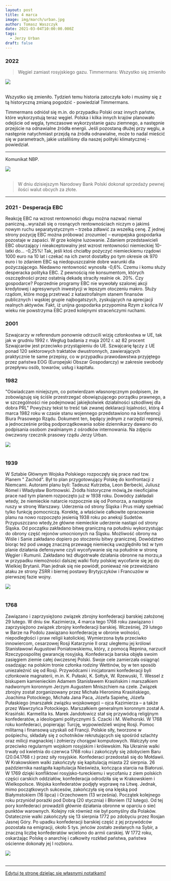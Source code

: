 ```yaml
---
layout: post
title: 4 marca
image: img/march/urban.jpg
author: Tomasz Waszczyk
date: 2021-03-04T10:00:00.000Z
tags:
  - Jerzy Urban
draft: false
---
```


### 2022

> Węgiel zamiast rosyjskiego gazu. Timmermans: Wszystko się zmieniło

<img src="./img/march/timmermans.webp"><br><br>

Wszystko się zmieniło. Tydzień temu historia zatoczyła koło i musimy się z tą historyczną zmianą pogodzić - powiedział Timmermans.

Timmermans odniósł się m.in. do przypadku Polski oraz innych państw, które wykorzystują teraz węgiel. Polska i kilka innych krajów planowało odejście od węgla, tymczasowe wykorzystanie gazu ziemnego, a następnie przejście na odnawialne źródła energii. Jeśli pozostaną dłużej przy węglu, a następnie natychmiast przejdą na źródła odnawialne, może to nadal mieścić się w parametrach, jakie ustaliliśmy dla naszej polityki klimatycznej - powiedział.

---

Komunikat NBP.

<img src="./img/march/komunikatspecjalny.jpg"><br><br>

> W dniu dzisiejszym Narodowy Bank Polski dokonał sprzedaży pewnej ilości walut obcych za złote.

---

### 2021 - Desperacja EBC

Reakcję EBC na wzrost rentowności długu można nazwać niemal paniczną...wyrażali się o rosnących rentownościach niczym o jakimś nowym ruchu separatystycznym – trzeba zdławić za wszelką cenę.
Z jednej strony pozycję EBC można próbować zrozumieć – europejska gospodarka pozostaje w zapaści. W grze kolejne luzowanie.
Zdaniem przedstawicieli EBC oburzający i nieakceptowalny jest wzrost rentowności niemieckiej 10-latki do… -0,25%! Tak, jeśli ktoś chciałby pożyczyć niemieckiemu rządowi 1000 euro na 10 lat i czekać na ich zwrot dostałby po tym okresie ok 970 euro i to zdaniem EBC są niedopuszczalnie dobre warunki dla pożyczającego. Niedawno rentowność wynosiła -0,6%.
Czemu i komu służy desperacka polityka EBC. Z pewnością nie konsumentom, których oszczędności przez ostatnią dekadę straciły realnie ok. 20%. Czy gospodarce? Poprzednie programy EBC nie wywołały szalonej akcji kredytowej i agresywnych inwestycji w lepszym otoczeniu makro.
Służy rządom, które mogą przetrwać z katastrofalnym stanem finansów publicznych i wąskiej grupie najbogatszych, zyskujących na aprecjacji realnych aktywów. Fakt, iż unijna gospodarka przypomina Rzym z końca IV wieku nie powstrzyma EBC przed kolejnymi straceńczymi ruchami.

### 2001

Szwajcarzy w referendum ponownie odrzucili wizję członkostwa w UE, tak jak w grudniu 1992 r. 
Wegług badania z maja 2012 r. aż 82 procent Szwajcarów jest przeciwko przystąpieniu do UE.
Szwajcarię łączy z UE ponad 120 sektorowych traktatów dwustronnych, zawierających praktycznie te same przepisy, co w przypadku prawodawstwa przyjętego przez państwa EOG (Europejski Obszar Gospodarczy) w zakresie swobody przepływu osób, towarów, usług i kapitału.

### 1982

"Oświadczam niniejszym, co potwierdzam własnoręcznym podpisem, że zobowiązuję się ściśle przestrzegać obowiązującego porządku prawnego, a w szczególności nie podejmować jakiejkolwiek działalności szkodliwej dla dobra PRL"
Powyższy tekst to treść tak zwanej deklaracji lojalności, którą 4 marca 1982 roku w czasie stanu wojennego przedstawiono na konferencji Biura Prasowego Rządu. Dokument ten, będący jednym z narzędzi represji, a jednocześnie próbą podporządkowania sobie dziennikarzy dawano do podpisania osobom zwalnianym z ośrodków internowania.
Na zdjęciu ówczwsny rzecznik prasowy rządu Jerzy Urban.

<img src="./img/march/urban.jpg"/><br><br>

### 1939

W Sztabie Głównym Wojska Polskiego rozpoczęły się prace nad tzw. Planem " Zachód". Był to plan przygotowujący Polskę do konfrontacji z Niemcami.
Autorami planu byli: Tadeusz Kutrzeba, Leon Berbecki, Juliusz Rómel i Władysław Bortnowski.
Źródła historyczne mówią,że nieoficjalne prace nad tym planem rozpoczęto już w 1938 roku. Dowódcy zakładali wtedy, że niemieckie natarcie rozpocznie się od Pomorza, a następnie ruszy w stronę Warszawy. Uderzenia od strony Śląska i Prus miały spełniać tylko funkcję pomocniczą. Korektę, a właściwie całkowite opracowanie planu na nowo rozpoczęto jesienią 1938 roku po aneksji Sudetów. Przypuszczano wtedy,że główne niemieckie uderzenie nastąpi od strony Śląska. Od początku zakładano bitwę graniczną na południu wykorzystując do obrony część rejonów umocnionych na Śląsku. Możliwość obrony na Wiśle i Sanie zakładano dopiero po stoczeniu bitwy granicznej.
Dowództwo biorąc też pod uwagę znaczną przewagę niemiecką uwzględniło też w tym planie działania defensywne czyli wycofywanie się na południe w stronę Węgier i Rumunii. Zakładano też długotrwałe działania obronne na morzu,a w przypadku niemożności dalszej walki floty polskiej wycofanie się jej do Wielkiej Brytanii.
Plan jednak się nie powiódł, ponieważ nie przewidziano ataku ze strony ZSRR i biernej postawy Brytyjczyków i Francuzów w pierwszej fazie wojny.

<img src="./img/march/wojna.jpg"/><br><br>

### 1768

Zawiązano i zaprzysiężono związek zbrojny konfederacji barskiej założonej 29 lutego.
W dniu św. Kazimierza, 4 marca tego 1768 roku zawiązano i zaprzysiężono związek zbrojny konfederacji barskiej. Wcześniej, 29 lutego w Barze na Podolu zawiązano konfederację w obronie wolności, niepodległości i praw religii katolickiej. Wymierzona była przeciwko innowiercom, cesarzowej Rosji Katarzynie II oraz uległemu jej królowi Stanisławowi Augustowi Poniatowskiemu, który, z pomocą Repnina, narzucił Rzeczypospolitej gwarancję rosyjską.
Konfederacja barska objęła swoim zasięgiem ziemie całej ówczesnej Polski. Swoje cele zamierzała osiągnąć osadzając na polskim tronie członka rodziny Wettinów, by w ten sposób uniezależnić się od Rosji. Przywódcami i inicjatorami konfederacji byli członkowie magnaterii, m.in. K. Pułaski, K. Sołtyk, W. Rzewuski, T. Wessel z biskupem kamienieckim Adamem Stanisławem Krasińskim i marszałkiem nadwornym koronnym Jerzym Augustem Mniszchiem na czele. Związek zbrojny został zorganizowany przez Michała Hieronima Krasińskiego, Joachima Potockiego, Michała Jana Paca, Józefa Sapiehę, Józefa Pułaskiego (marszałek związku wojskowego) – ojca Kazimierza – a także przez Wawrzyńca Potockiego. Marszałkiem generalnym koronnym został A. Krasiński. Karmelita ks. Marek Jandołowicz stał się przywódcą religijnym konfederatów, a ideologami politycznymi S. Czacki i M. Wielhorski.
W 1768 roku konfederaci, popierając Turcję, wypowiedzieli wojnę Rosji. Pomoc militarną i finansową uzyskali od Francji. Polskie siły, tworzone w pośpiechu, składały się z ochotników rekrutujących się spośród szlachty oraz milicji magnackiej i żołnierzy chorągwi komputowych. Walczyły one przeciwko regularnym wojskom rosyjskim i królewskim.
Na Ukrainie walki trwały od kwietnia do czerwca 1768 roku i zakończyły się zdobyciem Baru (20.04.1768 r.) przez siły rosyjskie. Konfederaci przedostali się do Mołdawii. W Krakowskiem walki zakończyły się kapitulacją miasta 22 sierpnia. 26 października nastąpiła kapitulacja Nieświeża, kończąca starcia na Białorusi.
W 1769 dzięki konfliktowi rosyjsko-tureckiemu i wycofaniu z ziem polskich części carskich oddziałów, konfederacja odrodziła się w Krakowskiem i Wielkopolsce.
Wojska konfederatów podjęły wyprawę na Litwę. Jednak, mimo początkowych sukcesów, zakończyła się ona klęską pod Białymstokiem (16 lipca) i Orzechowem (13 września). Początek kolejnego roku przyniósł porażki pod Dobrą (20 stycznia) i Błoniem (12 lutego). Od tej pory konfederaci prowadzili głównie działania obronne w oparciu o sieć punktów warownych. Kolejny rok również nie był pomyślny dla Polaków. Ostatecznie walki zakończyły się 13 sierpnia 1772 po zdobyciu przez Rosjan Jasnej Góry.
Po upadku konfederacji barskiej część z jej przywódców pozostała na emigracji, około 5 tys. jeńców zostało zesłanych na Sybir, a znaczną liczbę konfederatów wcielono do armii carskiej. W 1772 roku, oskarżając Polskę o anarchię i całkowity rozkład państwa, państwa ościenne dokonały jej I rozbioru.

<img src="./img/march/bar.jpg"><br><br>

---

<a href="https://github.com/TomaszWaszczyk/historia.waszczyk.com/edit/master/src/content/march-4.md" target="_blank">Edytuj tę stronę dzieląc się własnymi notatkami!</a>
